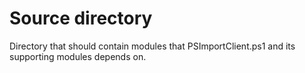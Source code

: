 # Source directory

Directory that should contain modules that PSImportClient.ps1 and its supporting modules depends on.